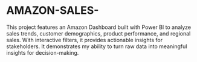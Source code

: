 # AMAZON-SALES-
This project features an Amazon Dashboard built with Power BI to analyze sales trends, customer demographics, product performance, and regional sales. With interactive filters, it provides actionable insights for stakeholders. It demonstrates my ability to turn raw data into meaningful insights for decision-making.
